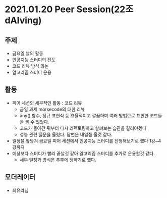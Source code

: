 # 2021.01.20 Peer Session(22조 dAIving)

## 주제

- 금요일 날의 활동
- 인공지능 스터디의 진도
- 코드 리뷰 방식 의논
- 알고리즘 스터디 운용
## 활동
- 피어 세션의 세부적인 활동 : 코드 리뷰
  - 금일 과제 morsecode의 대한 리뷰
  - any() 함수, 정규 표현식 등 효율적이고 깔끔하며 여러 방법으로 표현한 코드들을 볼 수 있었다.
  - 코드가 돌아간 뒤부터 다시 리펙토링하고 살펴보는 습관을 길러야겠다
  - 성능 관련 질문을 올렸다. 답변은 내일쯤 올것 같다.
- 일정을 앞당겨 금요일 피어 세션에서 인공지능 스터디를 진행해보기로 했다 1강~4강까지
- 예상보다 스터디가 빨리 끝날것 같아 알고리즘 스터디를 추가로 운용할것 같다. 
  - 세부 일정과 방식은 추후에 정하기로 했다. 

## 모더레이터

- 최유라님
